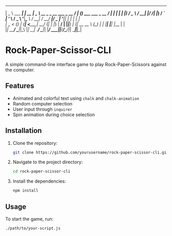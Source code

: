   ____            _         ____                           ____       _                          ____ _     ___  
 |  _ \ ___   ___| | __    |  _ \ __ _ _ __   ___ _ __    / ___|  ___(_)___ ___  ___  _ __      / ___| |   |_ _| 
 | |_) / _ \ / __| |/ /____| |_) / _` | '_ \ / _ \ '__|___\___ \ / __| / __/ __|/ _ \| '__|____| |   | |    | |  
 |  _ < (_) | (__|   <_____|  __/ (_| | |_) |  __/ | |_____|__) | (__| \__ \__ \ (_) | | |_____| |___| |___ | |  
 |_| \_\___/ \___|_|\_\    |_|   \__,_| .__/ \___|_|      |____/ \___|_|___/___/\___/|_|        \____|_____|___| 

# Rock-Paper-Scissor-CLI

A simple command-line interface game to play Rock-Paper-Scissors against the computer.

## Features

- Animated and colorful text using `chalk` and `chalk-animation`
- Random computer selection
- User input through `inquirer`
- Spin animation during choice selection

## Installation

1. Clone the repository:
    ```sh
    git clone https://github.com/yourusername/rock-paper-scissor-cli.git
    ```
2. Navigate to the project directory:
    ```sh
    cd rock-paper-scissor-cli
    ```
3. Install the dependencies:
    ```sh
    npm install
    ```

## Usage

To start the game, run:
```sh
./path/to/your-script.js
